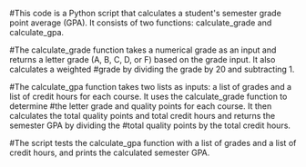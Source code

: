 #This code is a Python script that calculates a student's semester grade point average (GPA). It consists of two functions: calculate_grade and calculate_gpa.

#The calculate_grade function takes a numerical grade as an input and returns a letter grade (A, B, C, D, or F) based on the grade input. It also calculates a weighted #grade by dividing the grade by 20 and subtracting 1.

#The calculate_gpa function takes two lists as inputs: a list of grades and a list of credit hours for each course. It uses the calculate_grade function to determine #the letter grade and quality points for each course. It then calculates the total quality points and total credit hours and returns the semester GPA by dividing the #total quality points by the total credit hours.

#The script tests the calculate_gpa function with a list of grades and a list of credit hours, and prints the calculated semester GPA.






